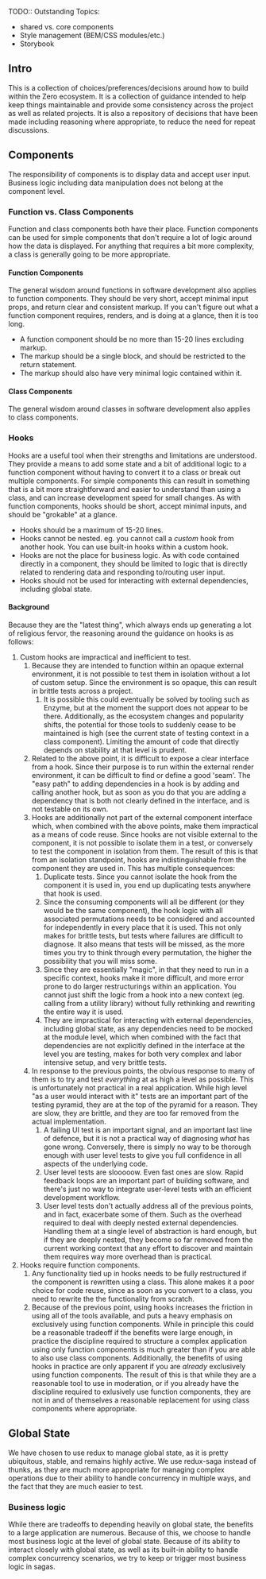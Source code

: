 TODO:: Outstanding Topics:
- shared vs. core components
- Style management (BEM/CSS modules/etc.)
- Storybook

## Intro
This is a collection of choices/preferences/decisions around how to build within the Zero ecosystem. It is a collection of guidance intended to help keep things maintainable and provide some consistency across the project as well as related projects. It is also a repository of decisions that have been made including reasoning where appropriate, to reduce the need for repeat discussions.

## Components
The responsibility of components is to display data and accept user input. Business logic including data manipulation does not belong at the component level.

### Function vs. Class Components
Function and class components both have their place. Function components can be used for simple components that don't require a lot of logic around how the data is displayed. For anything that requires a bit more complexity, a class is generally going to be more appropriate.

#### Function Components
The general wisdom around functions in software development also applies to function components. They should be very short, accept minimal input props, and return clear and consistent markup. If you can't figure out what a function component requires, renders, and is doing at a glance, then it is too long.

- A function component should be no more than 15-20 lines excluding markup.
- The markup should be a single block, and should be restricted to the return statement.
- The markup should also have very minimal logic contained within it.

#### Class Components
The general wisdom around classes in software development also applies to class components.

### Hooks
Hooks are a useful tool when their strengths and limitations are understood. They provide a means to add some state and a bit of additional logic to a function component without having to convert it to a class or break out multiple components. For simple components this can result in something that is a bit more straightforward and easier to understand than using a class, and can increase development speed for small changes. As with function components, hooks should be short, accept minimal inputs, and should be "grokable" at a glance.

- Hooks should be a maximum of 15-20 lines.
- Hooks cannot be nested. eg. you cannot call a *custom* hook from another hook. You can use built-in hooks within a custom hook.
- Hooks are not the place for business logic. As with code contained directly in a component, they should be limited to logic that is directly related to rendering data and responding to/routing user input.
- Hooks should not be used for interacting with external dependencies, including global state.

#### Background
Because they are the "latest thing", which always ends up generating a lot of religious fervor, the reasoning around the guidance on hooks is as follows:
1. Custom hooks are impractical and inefficient to test.
    1. Because they are intended to function within an opaque external environment, it is not possible to test them in isolation without a lot of custom setup. Since the environment is so opaque, this can result in brittle tests across a project.
        1. It is possible this could eventually be solved by tooling such as Enzyme, but at the moment the support does not appear to be there. Additionally, as the ecosystem changes and popularity shifts, the potential for those tools to suddenly cease to be maintained is high (see the current state of testing context in a class component). Limiting the amount of code that directly depends on stability at that level is prudent.
    2. Related to the above point, it is difficult to expose a clear interface from a hook. Since their purpose is to run within the external render environment, it can be difficult to find or define a good 'seam'. The "easy path" to adding dependencies in a hook is by adding and calling another hook, but as soon as you do that you are adding a dependency that is both not clearly defined in the interface, and is not testable on its own. 
    3. Hooks are additionally not part of the external component interface which, when combined with the above points, make them impractical as a means of code reuse. Since hooks are not visible external to the component, it is not possible to isolate them in a test, or conversely to test the component in isolation from them. The result of this is that from an isolation standpoint, hooks are indistinguishable from the component they are used in. This has multiple consequences:
        1. Duplicate tests. Since you cannot isolate the hook from the component it is used in, you end up duplicating tests anywhere that hook is used.
        2. Since the consuming components will all be different (or they would be the same component), the hook logic with all associated permutations needs to be considered and accounted for independently in every place that it is used. This not only makes for brittle tests, but tests where failures are difficult to diagnose. It also means that tests will be missed, as the more times you try to think through every permutation, the higher the possibility that you will miss some.
        3. Since they are essentially "magic", in that they need to run in a specific context, hooks make it more difficult, and more error prone to do larger restructurings within an application. You cannot just shift the logic from a hook into a new context (eg. calling from a utility library) without fully rethinking and rewriting the entire way it is used.
        4. They are impractical for interacting with external dependencies, including global state, as any dependencies need to be mocked at the module level, which when combined with the fact that dependencies are not explicitly defined in the interface at the level you are testing, makes for both very complex and labor intensive setup, and very brittle tests.
    4. In response to the previous points, the obvious response to many of them is to try and test *everything* at as high a level as possible. This is unfortunately not practical in a real application. While high level "as a user would interact with it" tests are an important part of the testing pyramid, they are at the top of the pyramid for a reason. They are slow, they are brittle, and they are too far removed from the actual implementation.
        1. A failing UI test is an important signal, and an important last line of defence, but it is not a practical way of diagnosing *what* has gone wrong. Conversely, there is simply no way to be thorough enough with user level tests to give you full confidence in all aspects of the underlying code.
        2. User level tests are slooooow. Even fast ones are slow. Rapid feedback loops are an important part of building software, and there's just no way to integrate user-level tests with an efficient development workflow.
        3. User level tests don't actually address all of the previous points, and in fact, exacerbate some of them. Such as the overhead required to deal with deeply nested external dependencies. Handling them at a single level of abstraction is hard enough, but if they are deeply nested, they become so far removed from the current working context that any effort to discover and maintain them requires way more overhead than is practical.
2. Hooks require function components.
    1. Any functionality tied up in hooks needs to be fully restructured if the component is rewritten using a class. This alone makes it a poor choice for code reuse, since as soon as you convert to a class, you need to rewrite the the functionality from scratch.
    2. Because of the previous point, using hooks increases the friction in using all of the tools available, and puts a heavy emphasis on exclusively using function components. While in principle this could be a reasonable tradeoff if the benefits were large enough, in practice the discipline required to structure a complex application using only function components is much greater than if you are able to also use class components. Additionally, the benefits of using hooks in practice are only apparent if you are *already* exclusively using function components. The result of this is that while they are a reasonable tool to use in moderation, or if you already have the discipline required to exlusively use function components, they are not in and of themselves a reasonable replacement for using class components where appropriate.

## Global State
We have chosen to use redux to manage global state, as it is pretty ubiquitous, stable, and remains highly active.
We use redux-saga instead of thunks, as they are much more appropriate for managing complex operations due to their ability to handle concurrency in multiple ways, and the fact that they are much easier to test.

### Business logic
While there are tradeoffs to depending heavily on global state, the benefits to a large application are numerous. Because of this, we choose to handle most business logic at the level of global state. Because of its ability to interact closely with global state, as well as its built-in ability to handle complex concurrency scenarios, we try to keep or trigger most business logic in sagas.
